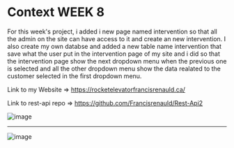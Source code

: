 # Context WEEK 8

For this week's project, i added i new page named intervention so that all the admin on the site can have access to it and create an new intervention. I also create my own databse and added a new table name intervention that save what the user put in the intervention page of my site and i did so that the intervention page show the next dropdown menu when the previous one is selected and all the other dropdown menu show the data realated to the customer selected in the first dropdown menu.

Link to my Website => https://rocketelevatorfrancisrenauld.ca/

Link to rest-api repo => https://github.com/Francisrenauld/Rest-Api2

![image](https://user-images.githubusercontent.com/106099396/181625014-d61c10ee-60c3-4b52-90f5-5eb6fb783f37.png)

---

![image](https://user-images.githubusercontent.com/106099396/181625143-cba77cef-be9c-46dd-9ef4-4cece50076e1.png)

